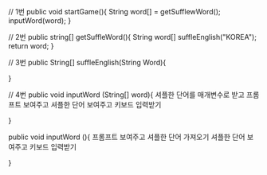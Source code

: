 // 1번
public void startGame(){
	String word[] = getSufflewWord();
	inputWord(word);
}

// 2번
public string[] getSuffleWord(){
	String word[] suffleEnglish("KOREA");
	return word;
}

// 3번
public String[] suffleEnglish(String Word){

}

// 4번
public void inputWord (String[] word){
	셔플한 단어를 매개변수로 받고
	프롬프트 보여주고 셔플한 단어 보여주고
	키보드 입력받기
	
}

public void inputWord (){
	프롬프트 보여주고 셔플한 단어 가져오기
	셔플한 단어 보여주고 키보드 입력받기

}